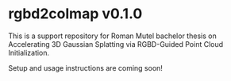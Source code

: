 # rgbd2colmap v0.1.0

This is a support repository for Roman Mutel bachelor thesis on Accelerating 3D Gaussian Splatting via RGBD-Guided Point Cloud Initialization.

Setup and usage instructions are coming soon!
